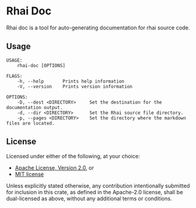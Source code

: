 Rhai Doc
========

Rhai doc is a tool for auto-generating documentation for rhai source code.

Usage
-----

```
USAGE:
    rhai-doc [OPTIONS]

FLAGS:
    -h, --help       Prints help information
    -V, --version    Prints version information

OPTIONS:
    -D, --dest <DIRECTORY>     Set the destination for the documentation output.
    -d, --dir <DIRECTORY>      Set the Rhai source file directory.
    -p, --pages <DIRECTORY>    Set the directory where the markdown files are located.
```

License
-------

Licensed under either of the following, at your choice:

* [Apache License, Version 2.0](https://github.com/semirix/rhai-doc/blob/master/LICENSE-APACHE.txt), or
* [MIT license](https://github.com/semirix/rhai-doc/blob/master/LICENSE-MIT.txt)

Unless explicitly stated otherwise, any contribution intentionally submitted
for inclusion in this crate, as defined in the Apache-2.0 license, shall
be dual-licensed as above, without any additional terms or conditions.